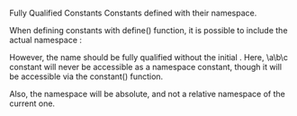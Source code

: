 Fully Qualified Constants
Constants defined with their namespace.

When defining constants with define() function, it is possible to include the actual namespace : 

<?php

define('a\b\c', 1); 

?>

However, the name should be fully qualified without the initial \. Here, \a\b\c constant will never be accessible as a namespace constant, though it will be accessible via the constant() function.

Also, the namespace will be absolute, and not a relative namespace of the current one. 